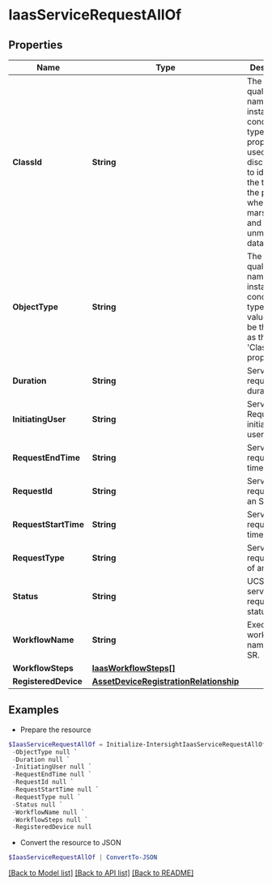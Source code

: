 # IaasServiceRequestAllOf
## Properties

Name | Type | Description | Notes
------------ | ------------- | ------------- | -------------
**ClassId** | **String** | The fully-qualified name of the instantiated, concrete type. This property is used as a discriminator to identify the type of the payload when marshaling and unmarshaling data. | [default to "iaas.ServiceRequest"]
**ObjectType** | **String** | The fully-qualified name of the instantiated, concrete type. The value should be the same as the &#39;ClassId&#39; property. | [default to "iaas.ServiceRequest"]
**Duration** | **String** | Service request duration. | [optional] [readonly] 
**InitiatingUser** | **String** | Service Request initiating user. | [optional] [readonly] 
**RequestEndTime** | **String** | Service request end time. | [optional] [readonly] 
**RequestId** | **String** | Service request id of an SR. | [optional] [readonly] 
**RequestStartTime** | **String** | Service request start time. | [optional] [readonly] 
**RequestType** | **String** | Service request type of an SR. | [optional] [readonly] 
**Status** | **String** | UCSD service request status. | [optional] [readonly] 
**WorkflowName** | **String** | Executed workflow name for an SR. | [optional] [readonly] 
**WorkflowSteps** | [**IaasWorkflowSteps[]**](IaasWorkflowSteps.md) |  | [optional] 
**RegisteredDevice** | [**AssetDeviceRegistrationRelationship**](AssetDeviceRegistrationRelationship.md) |  | [optional] 

## Examples

- Prepare the resource
```powershell
$IaasServiceRequestAllOf = Initialize-IntersightIaasServiceRequestAllOf  -ClassId null `
 -ObjectType null `
 -Duration null `
 -InitiatingUser null `
 -RequestEndTime null `
 -RequestId null `
 -RequestStartTime null `
 -RequestType null `
 -Status null `
 -WorkflowName null `
 -WorkflowSteps null `
 -RegisteredDevice null
```

- Convert the resource to JSON
```powershell
$IaasServiceRequestAllOf | ConvertTo-JSON
```

[[Back to Model list]](../README.md#documentation-for-models) [[Back to API list]](../README.md#documentation-for-api-endpoints) [[Back to README]](../README.md)

